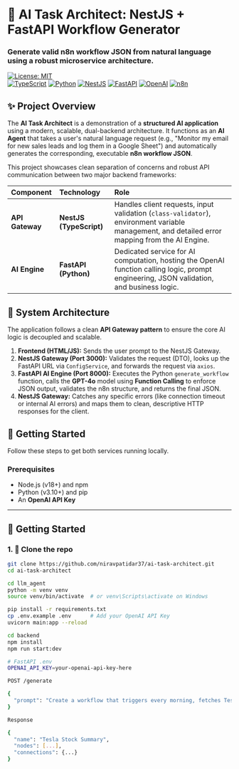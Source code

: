 # 🤖 AI Task Architect: NestJS + FastAPI Workflow Generator

### Generate valid n8n workflow JSON from natural language using a robust microservice architecture.

[![License: MIT](https://img.shields.io/badge/License-MIT-yellow.svg)](https://opensource.org/licenses/MIT)  
[![TypeScript](https://img.shields.io/badge/TypeScript-3178C6?style=for-the-badge&logo=typescript&logoColor=white)](https://www.typescriptlang.org/)
[![Python](https://img.shields.io/badge/Python-3776AB?style=for-the-badge&logo=python&logoColor=white)](https://www.python.org/)
[![NestJS](https://img.shields.io/badge/NestJS-E0234E?style=for-the-badge&logo=nestjs&logoColor=white)](https://nestjs.com/)
[![FastAPI](https://img.shields.io/badge/FastAPI-009688?style=for-the-badge&logo=fastapi&logoColor=white)](https://fastapi.tiangolo.com/)
[![OpenAI](https://img.shields.io/badge/OpenAI-412991?style=for-the-badge&logo=openai&logoColor=white)](https://openai.com/)
[![n8n](https://img.shields.io/badge/n8n-FE8040?style=for-the-badge&logo=n8n&logoColor=white)](https://n8n.io/)


## ✨ Project Overview

The **AI Task Architect** is a demonstration of a **structured AI application** using a modern, scalable, dual-backend architecture. It functions as an **AI Agent** that takes a user's natural language request (e.g., "Monitor my email for new sales leads and log them in a Google Sheet") and automatically generates the corresponding, executable **n8n workflow JSON**.

This project showcases clean separation of concerns and robust API communication between two major backend frameworks:

| Component | Technology | Role |
| :--- | :--- | :--- |
| **API Gateway** | **NestJS (TypeScript)** | Handles client requests, input validation (`class-validator`), environment variable management, and detailed error mapping from the AI Engine. |
| **AI Engine** | **FastAPI (Python)** | Dedicated service for AI computation, hosting the OpenAI function calling logic, prompt engineering, JSON validation, and business logic. |

## 📐 System Architecture

The application follows a clean **API Gateway pattern** to ensure the core AI logic is decoupled and scalable.

1.  **Frontend (HTML/JS):** Sends the user prompt to the NestJS Gateway.
2.  **NestJS Gateway (Port 3000):** Validates the request (DTO), looks up the FastAPI URL via `ConfigService`, and forwards the request via `axios`.
3.  **FastAPI AI Engine (Port 8000):** Executes the Python `generate_workflow` function, calls the **GPT-4o** model using **Function Calling** to enforce JSON output, validates the n8n structure, and returns the final JSON.
4.  **NestJS Gateway:** Catches any specific errors (like connection timeout or internal AI errors) and maps them to clean, descriptive HTTP responses for the client.

## 🚀 Getting Started

Follow these steps to get both services running locally.

### Prerequisites

* Node.js (v18+) and npm
* Python (v3.10+) and pip
* An **OpenAI API Key**

---

## 🚀 Getting Started

### 1. 🧠 Clone the repo

```bash
git clone https://github.com/niravpatidar37/ai-task-architect.git
cd ai-task-architect

cd llm_agent
python -m venv venv
source venv/bin/activate  # or venv\Scripts\activate on Windows

pip install -r requirements.txt
cp .env.example .env      # Add your OpenAI API Key
uvicorn main:app --reload

cd backend
npm install
npm run start:dev

# FastAPI .env
OPENAI_API_KEY=your-openai-api-key-here

POST /generate

{
  "prompt": "Create a workflow that triggers every morning, fetches Tesla's stock price, and posts it to Slack."
}

Response 

{
  "name": "Tesla Stock Summary",
  "nodes": [...],
  "connections": {...}
}



